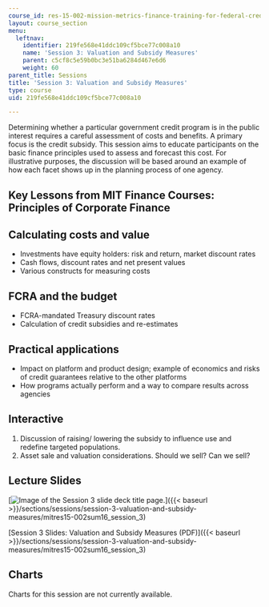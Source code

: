 ```yaml
---
course_id: res-15-002-mission-metrics-finance-training-for-federal-credit-program-professionals-summer-2016
layout: course_section
menu:
  leftnav:
    identifier: 219fe568e41ddc109cf5bce77c008a10
    name: 'Session 3: Valuation and Subsidy Measures'
    parent: c5cf8c5e59b0bc3e51ba6284d467e6d6
    weight: 60
parent_title: Sessions
title: 'Session 3: Valuation and Subsidy Measures'
type: course
uid: 219fe568e41ddc109cf5bce77c008a10

---
```


Determining whether a particular government credit program is in the public interest requires a careful assessment of costs and benefits. A primary focus is the credit subsidy. This session aims to educate participants on the basic finance principles used to assess and forecast this cost. For illustrative purposes, the discussion will be based around an example of how each facet shows up in the planning process of one agency.

Key Lessons from MIT Finance Courses: Principles of Corporate Finance
---------------------------------------------------------------------

Calculating costs and value
---------------------------

*   Investments have equity holders: risk and return, market discount rates
*   Cash flows, discount rates and net present values
*   Various constructs for measuring costs

FCRA and the budget
-------------------

*   FCRA-mandated Treasury discount rates
*   Calculation of credit subsidies and re-estimates

Practical applications
----------------------

*   Impact on platform and product design; example of economics and risks of credit guarantees relative to the other platforms
*   How programs actually perform and a way to compare results across agencies

Interactive
-----------

1.  Discussion of raising/ lowering the subsidy to influence use and redefine targeted populations.
2.  Asset sale and valuation considerations. Should we sell? Can we sell?

Lecture Slides
--------------

[![Image of the Session 3 slide deck title page.](/coursemedia/res-15-002-mission-metrics-finance-training-for-federal-credit-program-professionals-summer-2016/ed32ebd86612ff03198ad321fbc0c49e_RES15-002_Session_3.jpg)]({{< baseurl >}}/sections/sessions/session-3-valuation-and-subsidy-measures/mitres15-002sum16_session_3)

[Session 3 Slides: Valuation and Subsidy Measures (PDF)]({{< baseurl >}}/sections/sessions/session-3-valuation-and-subsidy-measures/mitres15-002sum16_session_3)

Charts
------

Charts for this session are not currently available.